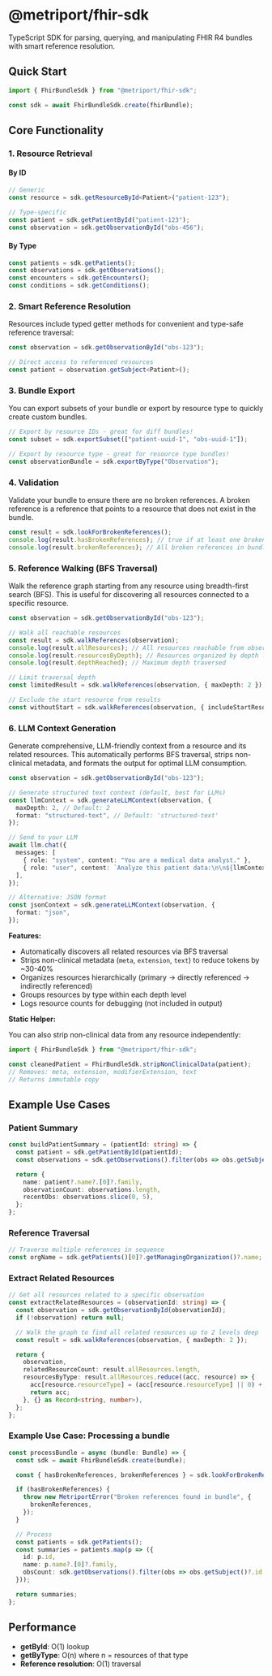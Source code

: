 # @metriport/fhir-sdk

TypeScript SDK for parsing, querying, and manipulating FHIR R4 bundles with smart reference resolution.

## Quick Start

```typescript
import { FhirBundleSdk } from "@metriport/fhir-sdk";

const sdk = await FhirBundleSdk.create(fhirBundle);
```

## Core Functionality

### 1. Resource Retrieval

#### By ID

```typescript
// Generic
const resource = sdk.getResourceById<Patient>("patient-123");

// Type-specific
const patient = sdk.getPatientById("patient-123");
const observation = sdk.getObservationById("obs-456");
```

#### By Type

```typescript
const patients = sdk.getPatients();
const observations = sdk.getObservations();
const encounters = sdk.getEncounters();
const conditions = sdk.getConditions();
```

### 2. Smart Reference Resolution

Resources include typed getter methods for convenient and type-safe reference traversal:

```typescript
const observation = sdk.getObservationById("obs-123");

// Direct access to referenced resources
const patient = observation.getSubject<Patient>();
```

### 3. Bundle Export

You can export subsets of your bundle or export by resource type to quickly create custom bundles.

```typescript
// Export by resource IDs - great for diff bundles!
const subset = sdk.exportSubset(["patient-uuid-1", "obs-uuid-1"]);

// Export by resource type - great for resource type bundles!
const observationBundle = sdk.exportByType("Observation");
```

### 4. Validation

Validate your bundle to ensure there are no broken references. A broken reference is a reference that points to a resource that does not exist in the bundle.

```typescript
const result = sdk.lookForBrokenReferences();
console.log(result.hasBrokenReferences); // true if at least one broken reference is found, false otherwise
console.log(result.brokenReferences); // All broken references in bundle
```

### 5. Reference Walking (BFS Traversal)

Walk the reference graph starting from any resource using breadth-first search (BFS). This is useful for discovering all resources connected to a specific resource.

```typescript
const observation = sdk.getObservationById("obs-123");

// Walk all reachable resources
const result = sdk.walkReferences(observation);
console.log(result.allResources); // All resources reachable from observation
console.log(result.resourcesByDepth); // Resources organized by depth level
console.log(result.depthReached); // Maximum depth traversed

// Limit traversal depth
const limitedResult = sdk.walkReferences(observation, { maxDepth: 2 });

// Exclude the start resource from results
const withoutStart = sdk.walkReferences(observation, { includeStartResource: false });
```

### 6. LLM Context Generation

Generate comprehensive, LLM-friendly context from a resource and its related resources. This automatically performs BFS traversal, strips non-clinical metadata, and formats the output for optimal LLM consumption.

```typescript
const observation = sdk.getObservationById("obs-123");

// Generate structured text context (default, best for LLMs)
const llmContext = sdk.generateLLMContext(observation, {
  maxDepth: 2, // Default: 2
  format: "structured-text", // Default: 'structured-text'
});

// Send to your LLM
await llm.chat({
  messages: [
    { role: "system", content: "You are a medical data analyst." },
    { role: "user", content: `Analyze this patient data:\n\n${llmContext}` },
  ],
});

// Alternative: JSON format
const jsonContext = sdk.generateLLMContext(observation, {
  format: "json",
});
```

**Features:**

- Automatically discovers all related resources via BFS traversal
- Strips non-clinical metadata (`meta`, `extension`, `text`) to reduce tokens by ~30-40%
- Organizes resources hierarchically (primary → directly referenced → indirectly referenced)
- Groups resources by type within each depth level
- Logs resource counts for debugging (not included in output)

**Static Helper:**

You can also strip non-clinical data from any resource independently:

```typescript
import { FhirBundleSdk } from "@metriport/fhir-sdk";

const cleanedPatient = FhirBundleSdk.stripNonClinicalData(patient);
// Removes: meta, extension, modifierExtension, text
// Returns immutable copy
```

## Example Use Cases

### Patient Summary

```typescript
const buildPatientSummary = (patientId: string) => {
  const patient = sdk.getPatientById(patientId);
  const observations = sdk.getObservations().filter(obs => obs.getSubject()?.id === patientId);

  return {
    name: patient?.name?.[0]?.family,
    observationCount: observations.length,
    recentObs: observations.slice(0, 5),
  };
};
```

### Reference Traversal

```typescript
// Traverse multiple references in sequence
const orgName = sdk.getPatients()[0]?.getManagingOrganization()?.name;
```

### Extract Related Resources

```typescript
// Get all resources related to a specific observation
const extractRelatedResources = (observationId: string) => {
  const observation = sdk.getObservationById(observationId);
  if (!observation) return null;

  // Walk the graph to find all related resources up to 2 levels deep
  const result = sdk.walkReferences(observation, { maxDepth: 2 });

  return {
    observation,
    relatedResourceCount: result.allResources.length,
    resourcesByType: result.allResources.reduce((acc, resource) => {
      acc[resource.resourceType] = (acc[resource.resourceType] || 0) + 1;
      return acc;
    }, {} as Record<string, number>),
  };
};
```

### Example Use Case: Processing a bundle

```typescript
const processBundle = async (bundle: Bundle) => {
  const sdk = await FhirBundleSdk.create(bundle);

  const { hasBrokenReferences, brokenReferences } = sdk.lookForBrokenReferences();

  if (hasBrokenReferences) {
    throw new MetriportError("Broken references found in bundle", {
      brokenReferences,
    });
  }

  // Process
  const patients = sdk.getPatients();
  const summaries = patients.map(p => ({
    id: p.id,
    name: p.name?.[0]?.family,
    obsCount: sdk.getObservations().filter(obs => obs.getSubject()?.id === p.id).length,
  }));

  return summaries;
};
```

## Performance

- **getById**: O(1) lookup
- **getByType**: O(n) where n = resources of that type
- **Reference resolution**: O(1) traversal
